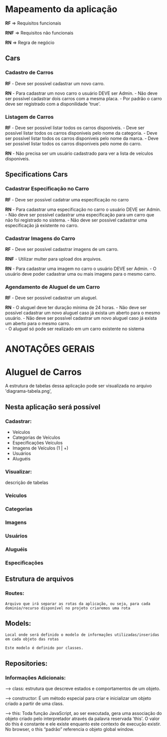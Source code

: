 # Mapeamento da aplicação


**RF** => Requisitos funcionais

**RNF** => Requisitos não funcionais

**RN** => Regra de negócio



## Cars

### Cadastro de Carros

**RF**
    - Deve ser possível cadastrar um novo carro.

**RN**
    - Para cadastrar um novo carro o usuário DEVE ser Admin.
    - Não deve ser possível cadastrar dois carros com a mesma placa.
    - Por padrão o carro deve ser registrado com a disponilidade 'true'.

### Listagem de Carros

**RF**
    - Deve ser possível listar todos os carros disponiveis.
    - Deve ser possível listar todos os carros disponiveis pelo nome da categoria.
    - Deve ser possível listar todos os carros disponiveis pelo nome da marca.
    - Deve ser possível listar todos os carros disponiveis pelo nome do carro.

**RN**
    - Não precisa ser um usuário cadastrado para ver a lista de veículos disponiveis.


## Specifications Cars

### Cadastrar Especificação no Carro

**RF**
    - Deve ser possível cadatrar uma especificação no carro


**RN**
    - Para cadastrar uma especificação no carro o usuário DEVE ser Admin.
    - Não deve ser possível cadastrar uma especificação para um carro que não foi registrado no sistema.
    - Não deve ser possível cadastrar uma especificação já existente no carro.


### Cadastrar Imagens do Carro
**RF** 
    - Deve ser possível cadastrar imagens de um carro.

**RNF**
    - Utilizar multer para upload dos arquivos.

**RN**
    - Para cadastrar uma imagem no carro o usuário DEVE ser Admin.
    - O usuário deve poder cadastrar uma ou mais imagens para o mesmo carro.

### Agendamento de Aluguel de um Carro
**RF**
    - Deve ser possível cadastrar um aluguel.

**RN**
    - O aluguel deve ter duração mínima de 24 horas.
    - Não deve ser possível cadastrar um novo aluguel caso já exista um aberto para o mesmo usuário.
    - Não deve ser possível cadastrar um novo aluguel caso já exista um aberto para o mesmo carro.    
    - O aluguel só pode ser realizado em um carro existente no sistema










# ANOTAÇÕES GERAIS

# Aluguel de Carros

A estrutura de tabelas dessa aplicação pode ser visualizada no arquivo 'diagrama-tabela.png',

## Nesta aplicação será possível 

### Cadastrar:
- Veículos
- Categorias de Veículos
- Especificações Veículos
- Imagens de Veículos (1 | +) 
- Usuários
- Aluguéis

### Visualizar:

descrição de tabelas
### Veículos
### Categorias
### Imagens
### Usuários
### Aluguéis
### Especificações


## Estrutura de arquivos 

### Routes:
    Arquivo que irá separar as rotas da aplicação, ou seja, para cada dominio/recurso disponível no projeto criaremos uma rota

## Models:
    Local onde será definido o modelo de informações utilizadas/inseridas em cada objeto das rotas

    Este modelo é definido por classes.


## Repositories:

### Informações Adicionais:

 --> class: estrutura que descreve estados e comportamentos de um objeto.

 --> constructor: É um método especial para criar e inicializar um objeto criado a partir de uma class.

 --> this: Toda função JavaScript, ao ser executada, gera uma associação do objeto criado pelo interpretador através da palavra reservada 'this'. O valor do this é constante e ele existe enquanto este contexto de execução existir. No browser, o this “padrão” referencia o objeto global window.

